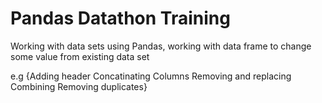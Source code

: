 # Pandas Datathon Training
Working with data sets using Pandas,
working with data frame to change some value from existing data set

e.g {Adding header
    Concatinating Columns
    Removing and replacing 
    Combining
    Removing duplicates}
